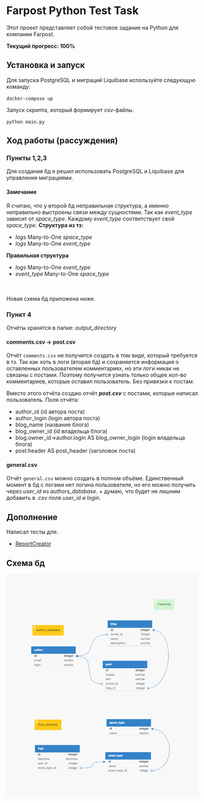 # Farpost Python Test Task
Этот проект представляет собой тестовое задание на Python для компании Farpost.

**Текущий прогресс: 100%**

## Установка и запуск
Для запуска PostgreSQL и миграций Liquibase используйте следующую команду:
```commandline
docker-compose up
```

Запуск скрипта, который формирует csv-файлы.
```commandline
python main.py
```

## Ход работы (рассуждения)
### Пункты 1,2,3
Для создания бд я решил использовать PostgreSQL и Liquibase для управления миграциями. 
#### Замечание
Я считаю, что у второй бд неправильная структура, а именно неправильно выстроены связи между 
сущностями. 
Так как _event_type_ зависит от _space_type_. 
Каждому _event_type_ соответствует свой _space_type_.
**Структура из тз:**
- _logs_ Many-to-One _space_type_
- _logs_ Many-to-One _event_type_

**Правильная структура**
- _logs_ Many-to-One _event_type_
- _event_type_ Many-to-One _space_type_
<br>
<br>
Новая схема бд приложена ниже.

### Пункт 4
Отчёты хранятся в папке: _output_directory_
#### comments.csv -> post.csv
Отчёт `comments.csv` не получится создать в том виде, который требуется в тз. 
Так как хоть в логи (вторая бд) и сохраняется информация о оставленных пользователем комментариях, 
но эти логи никак не связаны с постами. Поэтому получится узнать только общее кол-во комментариев, 
которые оставил пользователь. Без привязки к постам.

Вместо этого отчёта создаю отчёт **_post.csv_** с постами, которые написал пользователь.
Поля отчёта:
- author_id (id автора поста)
- author_login (login автора поста)
- blog_name (название блога)
- blog_owner_id (id владельца блога)
- blog.owner_id->author.login AS blog_owner_login (login владельца блога)
- post.header AS post_header (заголовок поста)

#### general.csv
Отчёт `general.csv` можно создать в полном объёме. 
Единственный момент в бд с логами нет логина пользователя, 
но его можно получить через _user_id_ из _authors_database_. + думаю, что будет не лишним добавить в 
.csv поля _user_id_ и _login_.

## Дополнение
Написал тесты для:
- [ReportCreator](report_creator.py)

## Схема бд
<img src="assets/farpost_databases_schema.png" alt="Схема БД" width="800">
